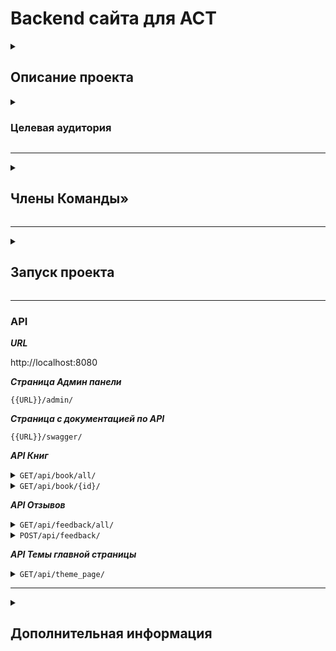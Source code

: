 # Backend сайта для ACT

<details>
<summary>

## Описание проекта

</summary>

### Требования

***Создать промо-сайта для книжной серии Самая удивительная книга с объемными картинками.<br>
Создание промо-сайта для книжной серии «Самая удивительная книга с объемными картинками», который будет способствовать 
продвижению и популяризации этих книг среди целевой аудитории – родителей и детей. 
<br>Сайт должен быть привлекательным, информативным и интерактивным, чтобы привлечь внимание и заинтересовать 
потенциальных покупателей.***

</details>

<details>
<summary>

### Целевая аудитория

</summary>

___


*Родители и их дети, в основном мамы.*


</details>

___
<details>
<summary>

## Члены Команды»

</summary>

| №  | ФИО                    | Должность            | Никнейм в телеграмме | Ссылка на проекты             |
|----|------------------------|----------------------|----------------------|-------------------------------|
| 1  | Екатерина Попова       | Тимлид               |                      |                               |
| 2  | Кочеткова Даниэла      | UX/UI дизайнер       | @                    |                               |
| 3  | Щербакова Марина       | UX/UI дизайнер       | @                    |                               |
| 4  | Нуретдинова Мариам     | UX/UI дизайнер       | @                    |                               |
| 5  | Кузьменко Максим       | UX/UI дизайнер       | @                    |                               |
| 6  | Ефаров Никита          | UX/UI дизайнер       | @                    |                               |
| 7  | Корышева Юлия          | UX/UI дизайнер       | @                    |                               |
| 8  | Полякова Юлия          | Графический дизайнер | @                    |                               |
| 9  | Захарова Анастасия     | Графический дизайнер | @                    |                               |
| 10 | Касимова Алина         | Графический дизайнер | @                    |                               |
| 11 | Жильникова Дарья       | Графический дизайнер | @                    |                               |
| 12 | Турскова Надежда       | Графический дизайнер | @                    |                               |
| 13 | Шитова Алена           | Графический дизайнер | @                    |                               |
| 14 | Болат Мирас            | 3D дизайнер          | @                    |                               |
| 15 | Раевских Валерия       | Motion design        | @                    |                               |
| 16 | Ромашко Алена          | Motion design        | @                    |                               |
| 17 | Акбатыров Александр    | Тестировщик          | @                    |                               |
| 18 | Ломакиина Марина       | Тестировщик          | @                    |                               |
| 19 | Бандарюк Екатерина     | Frontend разработчик | @                    |                               |
| 20 | Салмина София          | Frontend разработчик | @                    |                               |
| 21 | Адель Давлетшин        | Backend разработчик  | @                    |                               |
| 22 | Александрова Екатерина | Backend разработчик  | @                    |                               |
| 23 | Антон Зайцев           | Backend разработчик  | @BlackMarvel         | https://github.com/Hashtagich |

</details>

___

<details>
<summary>

## Запуск проекта

</summary>

___

### 1. Клонирование репозиторий

```bash
git clone https://github.com/AST-Hackathon/AST-BACK.git
```

### 2. Установка переменных окружения

***В корне проекта, на одном уровне с папкой backend, заполняем файл env.template и переименовываем его в .env или 
просто создаём файл .env и заполняем его***

 ```bash
    #redis
    REDIS_ENDPOINT=redis://localhost:6379
    REDIS__PORT = 6379
    
    # database protocol.py
    DB__HOST=postgres
    DB__PORT=5432
    DB__NAME=postgres
    DB__USER=postgres
    DB__PASS=postgres
    DB__DB_POOL_SIZE=5
    DB__DB_MAX_OVERFLOW=10
    DB__DB_URL=postgres
    DB__DB_PORT=5432

    #src protocol.py
    BACKEND_SERVER__PORT=8080
    BACKEND_SERVER__HOST=0.0.0.0
    BACKEND_SERVER__WORKERS=1
    BACKEND_SERVER__DEBUG=False
    BACKEND_SERVER__HOST_PORT=8080
    BACKEND_SERVER__SERVER_PORT=8080
    BACKEND_SERVER__SECRET_KEY=32198
    BACKEND_SERVER__SAVE_PATH=research_data
    BACKEND_SERVER__METHODS=["GET", "POST", "OPTIONS", "DELETE", "PATCH", "PUT"]
    BACKEND_SERVER__HEADERS=["*"]
    BACKEND_SERVER__ALGORITHM="HS256"
    BACKEND_SERVER__SERVER_HOST="localhost"
    BACKEND_SERVER__REFRESH_TOKEN_EXPIRE_DAYS=30
    BACKEND_SERVER__ACCESS_TOKEN_EXPIRE_MINUTES=60
    
    #api protocol.py
    APP_PREFIX=/api
 ```

### 3. Сборка и запуск контейнеров
***Для запуска на прод-сервере используем следующую команду.***
```bash
docker-compose up --build -d
```

***Для запуска на стадии разработки используем следующую команду.***
```bash
docker-compose -f debug.yml up -d
```

### 4. Запуск backend
***Перейти в папку backend***
```bash
cd backend
```

***Запускаем backend***
```bash
python run.py  
```

</details>

___

### API

***URL***

http://localhost:8080

***Страница Админ панели***

<code>{{URL}}/admin/</code>

***Страница с документацией по API***

<code>{{URL}}/swagger/</code>

***API Книг***
<details>
<summary><code>GET/api/book/all/</code></summary>

*Получение списка всех книг кроме текущего, на странице которого находимся. Надо передать её id.
<br>Пример запроса http://localhost:8080/api/book/all/?id=1
<br>Если необходимо получить список всех книг без исключения, то достаточно передать несуществующий id т.е. свободный.*

```
[
  {
    "id": 0,
    "title": "string",
    "photo_preview": "string"
  }
]
```

</details>
<details>
<summary><code>GET/api/book/{id}/</code></summary>

*Получение конкретной книги по её id.
<br>Пример запроса http://localhost:8080/api/book/2*

```
{
  "id": 0,
  "title": "string",
  "description": "string",
  "avatar": "string",
  "url": "https://example.com/",
  "fotos": [
    {
      "foto": "string"
    }
  ],
  "authors": [
    {
      "title": "string",
      "foto": "string"
    }
  ]
}
```

</details>


***API Отзывов***

<details>
<summary><code>GET/api/feedback/all/</code></summary>

*Получение списка всех отзывов.*

```
[
  {
    "author": "string",
    "text": "string"
  }
]
```

</details>
<details>
<summary><code>POST/api/feedback/</code></summary>

*Создание отзыва пользователем.*

```
{
  "author": "string",
  "text": "string"
}
```

</details>


***API Темы главной страницы***

<details>
<summary><code>GET/api/theme_page/</code></summary>

*Получение первой активной темы для главной страницы. Возвращается первая тема, где статус is_active = True*

```
{
  "title": "string",
  "header": "string",
  "foto_1": "string",
  "foto_2": "string",
  "foto_3": "string",
  "foto_4": "string",
  "foto_5": "string",
  "foto_6": "string",
  "foto_7": "string",
  "foto_8": "string",
  "foto_9": "string",
  "foto_10": "string",
  "foto_11": "string",
  "footer_bg": "string",
  "footer_logo": "string"
}
```

</details>

___

<details>
<summary>

## Дополнительная информация

</summary>

+ ***Дизайн на биханс — .***

</details>